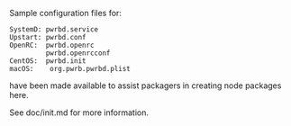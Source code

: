 Sample configuration files for:
```
SystemD: pwrbd.service
Upstart: pwrbd.conf
OpenRC:  pwrbd.openrc
         pwrbd.openrcconf
CentOS:  pwrbd.init
macOS:    org.pwrb.pwrbd.plist
```
have been made available to assist packagers in creating node packages here.

See doc/init.md for more information.
